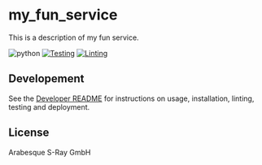 # my_fun_service

This is a description of my fun service.

![python](https://img.shields.io/badge/python-3.11-blue.svg)
[![Testing](https://github.com/arabesque-sray/test-template/actions/workflows/testing.yaml/badge.svg)](https://github.com/arabesque-sray/test-template/actions/workflows/testing.yaml)
[![Linting](https://github.com/arabesque-sray/test-template/actions/workflows/linting.yaml/badge.svg)](https://github.com/arabesque-sray/test-template/actions/workflows/linting.yaml)

## Developement

See the [Developer README](./DEVELOPER.md) for instructions on usage, installation, linting, testing and deployment.

## License

Arabesque S-Ray GmbH
